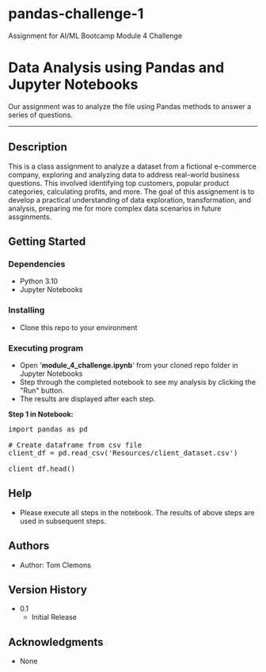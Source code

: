# pandas-challenge-1
Assignment for AI/ML Bootcamp Module 4 Challenge
# Data Analysis using Pandas and Jupyter Notebooks

Our assignment was to analyze the file using Pandas methods to answer a series of questions.

---------------------------------------------------------------------

## Description

This is a class assignment to analyze a dataset from a fictional e-commerce company, exploring and analyzing data to address real-world business questions. This involved identifying top customers, popular product categories, calculating profits, and more. The goal of this assignement is to develop a practical understanding of data exploration, transformation, and analysis, preparing me for more complex data scenarios in future assginments.

## Getting Started

### Dependencies

- Python 3.10
- Jupyter Notebooks

### Installing

- Clone this repo to your environment

### Executing program

- Open '**module_4_challenge.ipynb**' from your cloned repo folder in Jupyter Notebooks
- Step through the completed notebook to see my analysis by clicking the "Run" button.
- The results are displayed after each step.

**Step 1 in Notebook:**

<pre>import pandas as pd

# Create dataframe from csv file
client_df = pd.read_csv('Resources/client_dataset.csv')

client_df.head()
</pre>

## Help

- Please execute all steps in the notebook.  The results of above steps are used in subsequent steps. 


## Authors

- Author:  Tom Clemons

## Version History

- 0.1
    - Initial Release

## Acknowledgments

- None